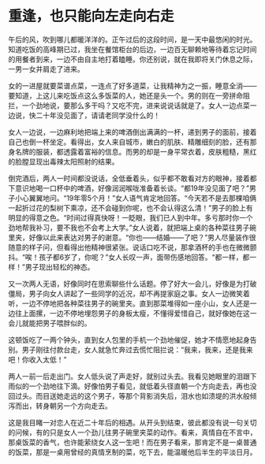 # 重逢，也只能向左走向右走

午后的风，吹到哪儿都暖洋洋的。正午过后的这段时间，是一天中最悠闲的时光。知道吃饭的高峰期已过，我坐在餐馆柜台的后边，一边百无聊赖地等待着忘记时间的用餐者到来，一边不由自主地打着瞌睡。你还别说，就在我即将关门休息之际，一男一女并肩走了进来。 

女的一进屋就要菜谱点菜，一连点了好多道菜，让我精神为之一振，睡意全消——要知道，上这儿来吃饭点这么多饭菜的人，她还是头一个。男的则在一旁拼命阻拦，一个劲地说，要那么多干吗？又吃不完，进来说说话就是了。女人一边点菜一边说，快二十年没见面了，请请老同学没什么的！ 

女人一边说，一边麻利地把端上来的啤酒倒出满满的一杯，递到男子的面前，接着自己也倒一杯坐定。看得出，女人来自城市，嫩白的肌肤、精雕细刻的脸，还有那身名牌的服装，都透露着富裕的信息。而男的却是一身平常衣着，皮肤粗糙，黑红的脸膛显现出毒辣太阳照射的结果。 

倒完酒后，两人一时间都没说话，全低垂着头，似乎都不敢看对方的眼神，接着都下意识地喝一口杯中的啤酒，好像润润喉咙准备着长谈。“都19年没见面了吧？”男子小心翼翼地问。“19年零5个月！”女人语气肯定地回答。“今天若不是去那棵咱俩一起折过花的梨树下乘凉，还不会碰到你呢，也不会认得这么清！”男子的脸上有明显的得意之色。“时间过得真快呀！一眨眼，我们已人到中年。多亏那时你一个劲地帮我补习，要不我也不会考上大学。”女人说着，就把端上桌的各种菜往男子碗里夹，好像以此来表达对男子的谢意。“你也——结婚——了吧？”男人尽量装作很随意的样子问，但看得出他精神很紧张。说话口吃不说，那拿酒杯的手也在微微颤抖。“唉！孩子都6岁了，你呢？”女人长叹一声，面带伤感地回答。“都一样，都一样！”男子现出轻松的神态。 

又一次两人无语，好像同时在思索聊些什么话题。停了好大一会儿，好像是为打破僵局，男子向女人讲起了一些同学的近况，却不再提家庭之事。女人一边微笑着听，一边不停地把各种菜往男子的碗里夹。直到那菜堆得如一座小山，女人还是一边往上面摞，一边不停地埋怨男子的身板太瘦，不懂得爱惜自己，就好像她在这一会儿就能把男子喂胖似的。 

这顿饭吃了一两个钟头，直到女人包里的手机一个劲地催促，她才不情愿地起身告别。男子刚往付款台走，女人就急忙奔过去慌忙阻拦说：“我来，我来，还是我来吧！你收入太低！” 

两人一前一后走出门。女人低头说了声走好，就别过头去。我看见她眼里的泪跟下雨似的一个劲地往下滴。好像怕男子看见，就低着头径直朝一个方向走去，再也没回过头。而目送她走远的这个男子，等那个背影消失后，泪水也如溃堤的洪水般倾泻而出，转身朝另一个方向走去。 

这是我目睹一对恋人在近二十年后的相遇。从开头到结束，彼此都没有说一句关切的问候，有的只是女人一个劲儿往男子碗里夹菜的动作。看来，真情自在不言中，那桌饭菜的香气，也许能萦绕女人这一生吧！而在男子看来，那肯定不是一桌普通的饭菜，那是一桌用曾经的真情烹制的菜，吃下去，能温暖他后半生的平淡日月。